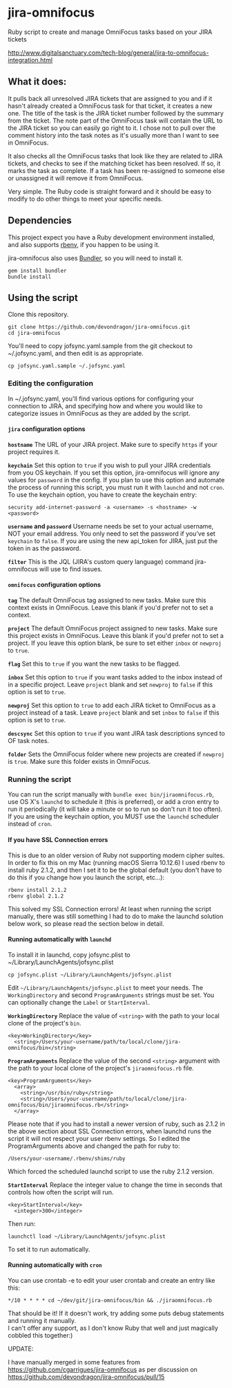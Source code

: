 # jira-omnifocus

Ruby script to create and manage OmniFocus tasks based on your JIRA tickets

http://www.digitalsanctuary.com/tech-blog/general/jira-to-omnifocus-integration.html

## What it does:

It pulls back all unresolved JIRA tickets that are assigned to you and if it hasn't already created a OmniFocus task for that ticket, it creates a new one. The title of the task is the JIRA ticket number followed by the summary from the ticket. The note part of the OmniFocus task will contain the URL to the JIRA ticket so you can easily go right to it. I chose not to pull over the comment history into the task notes as it's usually more than I want to see in OmniFocus.

It also checks all the OmniFocus tasks that look like they are related to JIRA tickets, and checks to see if the matching ticket has been resolved. If so, it marks the task as complete. If a task has been re-assigned to someone else or unassigned it will remove it from OmniFocus.

Very simple. The Ruby code is straight forward and it should be easy to modify to do other things to meet your specific needs.

## Dependencies

This project expect you have a Ruby development environment installed, and also supports [rbenv](http://rbenv.org/), if you happen to be using it.

jira-omnifocus also uses [Bundler](http://bundler.io/), so you will need to install it.

```
gem install bundler
bundle install
```

## Using the script

Clone this repository.

```
git clone https://github.com/devondragon/jira-omnifocus.git
cd jira-omnifocus
```

You'll need to copy jofsync.yaml.sample from the git checkout to ~/.jofsync.yaml, and then edit is as appropriate.

```
cp jofsync.yaml.sample ~/.jofsync.yaml
```

### Editing the configuration

In ~/.jofsync.yaml, you'll find various options for configuring your connection to JIRA, and specifying how and where you would like to categorize issues in OmniFocus as they are added by the script.

#### `jira` configuration options

**`hostname`**
The URL of your JIRA project. Make sure to specify `https` if your project requires it.

**`keychain`**
Set this option to `true` if you wish to pull your JIRA credentials from you OS keychain. If you set this option, jira-omnifocus will ignore any values for `password` in the config. If you plan to use this option and automate the process of running this script, you must run it with `launchd` and not `cron`. To use the keychain option, you have to create the keychain entry:

```
security add-internet-password -a <username> -s <hostname> -w <password>
```

**`username` and `password`**
Username needs be set to your actual username, NOT your email address. You only need to set the password if you've set `keychain` to `false`. If you are using the new api_token for JIRA, just put the token in as the password.

**`filter`**
This is the JQL (JIRA's custom query language) command jira-omnifocus will use to find issues.

#### `omnifocus` configuration options

**`tag`**
The default OmniFocus tag assigned to new tasks. Make sure this context exists in OmniFocus. Leave this blank if you'd prefer not to set a context.

**`project`**
The default OmniFocus project assigned to new tasks. Make sure this project exists in OmniFocus. Leave this blank if you'd prefer not to set a project. If you leave this option blank, be sure to set either `inbox` or `newproj` to `true`.

**`flag`**
Set this to `true` if you want the new tasks to be flagged.

**`inbox`**
Set this option to `true` if you want tasks added to the inbox instead of in a specific project. Leave `project` blank and set `newproj` to `false` if this option is set to `true`.

**`newproj`**
Set this option to `true` to add each JIRA ticket to OmniFocus as a project instead of a task. Leave `project` blank and set `inbox` to `false` if this option is set to `true`.

**`descsync`**
Set this option to `true` if you want JIRA task descriptions synced to OF task notes.

**`folder`**
Sets the OmniFocus folder where new projects are created if `newproj` is `true`. Make sure this folder exists in OmniFocus.

### Running the script

You can run the script manually with `bundle exec bin/jiraomnifocus.rb`, use OS X's `launchd` to schedule it (this is preferred), or add a cron entry to run it periodically (it will take a minute or so to run so don't run it too often). If you are using the keychain option, you MUST use the `launchd` scheduler instead of `cron`.

#### If you have SSL Connection errors

This is due to an older version of Ruby not supporting modern cipher suites. In order to fix this on my Mac (running macOS Sierra 10.12.6) I used rbenv to install ruby 2.1.2, and then I set it to be the global default (you don't have to do this if you change how you launch the script, etc...):

```
rbenv install 2.1.2
rbenv global 2.1.2
```

This solved my SSL Connection errors! At least when running the script manually, there was still something I had to do to make the launchd solution below work, so please read the section below in detail.

#### Running automatically with `launchd`

To install it in launchd, copy jofsync.plist to ~/Library/LaunchAgents/jofsync.plist

```
cp jofsync.plist ~/Library/LaunchAgents/jofsync.plist
```

Edit `~/Library/LaunchAgents/jofsync.plist` to meet your needs. The `WorkingDirectory` and second `ProgramArguments` strings must be set. You can optionally change the `Label` or `StartInterval`.

**`WorkingDirectory`**
Replace the value of `<string>` with the path to your local clone of the project's `bin`.

```
<key>WorkingDirectory</key>
  <string>/Users/your-username/path/to/local/clone/jira-omnifocus/bin</string>
```

**`ProgramArguments`**
Replace the value of the second `<string>` argument with the path to your local clone of the project's `jiraomnifocus.rb` file.

```
<key>ProgramArguments</key>
  <array>
    <string>/usr/bin/ruby</string>
    <string>/Users/your-username/path/to/local/clone/jira-omnifocus/bin/jiraomnifocus.rb</string>
  </array>
```

Please note that if you had to install a newer version of ruby, such as 2.1.2 in the above section about SSL Connection errors, when launchd runs the script it will not respect your user rbenv settings. So I edited the ProgramArguments above and changed the path for ruby to:

```
/Users/your-username/.rbenv/shims/ruby
```

Which forced the scheduled launchd script to use the ruby 2.1.2 version.

**`StartInterval`**
Replace the integer value to change the time in seconds that controls how often the script will run.

```
<key>StartInterval</key>
  <integer>300</integer>
```

Then run:

```
launchctl load ~/Library/LaunchAgents/jofsync.plist
```

To set it to run automatically.

#### Running automatically with `cron`

You can use crontab -e to edit your user crontab and create an entry like this:

```
*/10 * * * * cd ~/dev/git/jira-omnifocus/bin && ./jiraomnifocus.rb
```

That should be it! If it doesn't work, try adding some puts debug statements and running it manually.  
I can't offer any support, as I don't know Ruby that well and just magically cobbled this together:)

UPDATE:

I have manually merged in some features from https://github.com/cgarrigues/jira-omnifocus as per discussion on https://github.com/devondragon/jira-omnifocus/pull/15
